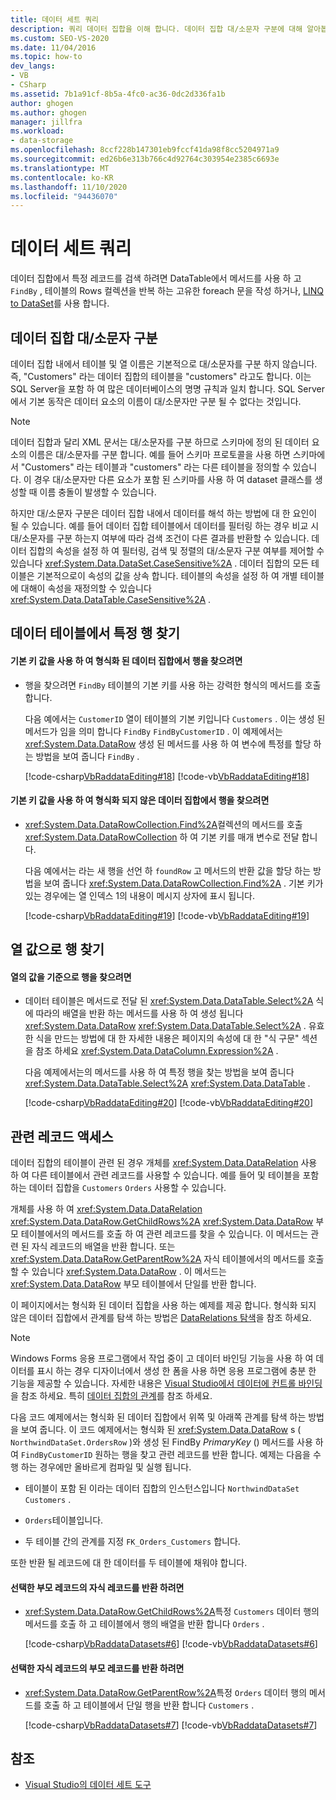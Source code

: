```yaml
---
title: 데이터 세트 쿼리
description: 쿼리 데이터 집합을 이해 합니다. 데이터 집합 대/소문자 구분에 대해 알아봅니다. 데이터 테이블에서 특정 행을 찾고, 열 값으로 행을 찾고, 관련 레코드에 액세스 합니다.
ms.custom: SEO-VS-2020
ms.date: 11/04/2016
ms.topic: how-to
dev_langs:
- VB
- CSharp
ms.assetid: 7b1a91cf-8b5a-4fc0-ac36-0dc2d336fa1b
author: ghogen
ms.author: ghogen
manager: jillfra
ms.workload:
- data-storage
ms.openlocfilehash: 8ccf228b147301eb9fccf41da98f8cc5204971a9
ms.sourcegitcommit: ed26b6e313b766c4d92764c303954e2385c6693e
ms.translationtype: MT
ms.contentlocale: ko-KR
ms.lasthandoff: 11/10/2020
ms.locfileid: "94436070"
---
```

# <a name="query-datasets"></a>데이터 세트 쿼리
데이터 집합에서 특정 레코드를 검색 하려면 DataTable에서 메서드를 사용 하 고 `FindBy` , 테이블의 Rows 컬렉션을 반복 하는 고유한 foreach 문을 작성 하거나, [LINQ to DataSet](/dotnet/framework/data/adonet/linq-to-dataset)를 사용 합니다.

## <a name="dataset-case-sensitivity"></a>데이터 집합 대/소문자 구분
데이터 집합 내에서 테이블 및 열 이름은 기본적으로 대/소문자를 구분 하지 않습니다. 즉, "Customers" 라는 데이터 집합의 테이블을 "customers" 라고도 합니다. 이는 SQL Server을 포함 하 여 많은 데이터베이스의 명명 규칙과 일치 합니다. SQL Server에서 기본 동작은 데이터 요소의 이름이 대/소문자만 구분 될 수 없다는 것입니다.

> [!NOTE]
> 데이터 집합과 달리 XML 문서는 대/소문자를 구분 하므로 스키마에 정의 된 데이터 요소의 이름은 대/소문자를 구분 합니다. 예를 들어 스키마 프로토콜을 사용 하면 스키마에서 "Customers" 라는 테이블과 "customers" 라는 다른 테이블을 정의할 수 있습니다. 이 경우 대/소문자만 다른 요소가 포함 된 스키마를 사용 하 여 dataset 클래스를 생성할 때 이름 충돌이 발생할 수 있습니다.

하지만 대/소문자 구분은 데이터 집합 내에서 데이터를 해석 하는 방법에 대 한 요인이 될 수 있습니다. 예를 들어 데이터 집합 테이블에서 데이터를 필터링 하는 경우 비교 시 대/소문자를 구분 하는지 여부에 따라 검색 조건이 다른 결과를 반환할 수 있습니다. 데이터 집합의 속성을 설정 하 여 필터링, 검색 및 정렬의 대/소문자 구분 여부를 제어할 수 있습니다 <xref:System.Data.DataSet.CaseSensitive%2A> . 데이터 집합의 모든 테이블은 기본적으로이 속성의 값을 상속 합니다. 테이블의 속성을 설정 하 여 개별 테이블에 대해이 속성을 재정의할 수 있습니다 <xref:System.Data.DataTable.CaseSensitive%2A> .

## <a name="locate-a-specific-row-in-a-data-table"></a>데이터 테이블에서 특정 행 찾기

#### <a name="to-find-a-row-in-a-typed-dataset-with-a-primary-key-value"></a>기본 키 값을 사용 하 여 형식화 된 데이터 집합에서 행을 찾으려면

- 행을 찾으려면 `FindBy` 테이블의 기본 키를 사용 하는 강력한 형식의 메서드를 호출 합니다.

     다음 예에서는 `CustomerID` 열이 테이블의 기본 키입니다 `Customers` . 이는 생성 된 메서드가 임을 의미 합니다 `FindBy` `FindByCustomerID` . 이 예제에서는 <xref:System.Data.DataRow> 생성 된 메서드를 사용 하 여 변수에 특정를 할당 하는 방법을 보여 줍니다 `FindBy` .

     [!code-csharp[VbRaddataEditing#18](../data-tools/codesnippet/CSharp/query-datasets_1.cs)]
     [!code-vb[VbRaddataEditing#18](../data-tools/codesnippet/VisualBasic/query-datasets_1.vb)]

#### <a name="to-find-a-row-in-an-untyped-dataset-with-a-primary-key-value"></a>기본 키 값을 사용 하 여 형식화 되지 않은 데이터 집합에서 행을 찾으려면

- <xref:System.Data.DataRowCollection.Find%2A>컬렉션의 메서드를 호출 <xref:System.Data.DataRowCollection> 하 여 기본 키를 매개 변수로 전달 합니다.

     다음 예에서는 라는 새 행을 선언 하 `foundRow` 고 메서드의 반환 값을 할당 하는 방법을 보여 줍니다 <xref:System.Data.DataRowCollection.Find%2A> . 기본 키가 있는 경우에는 열 인덱스 1의 내용이 메시지 상자에 표시 됩니다.

     [!code-csharp[VbRaddataEditing#19](../data-tools/codesnippet/CSharp/query-datasets_2.cs)]
     [!code-vb[VbRaddataEditing#19](../data-tools/codesnippet/VisualBasic/query-datasets_2.vb)]

## <a name="find-rows-by-column-values"></a>열 값으로 행 찾기

#### <a name="to-find-rows-based-on-the-values-in-any-column"></a>열의 값을 기준으로 행을 찾으려면

- 데이터 테이블은 메서드로 전달 된 <xref:System.Data.DataTable.Select%2A> 식에 따라의 배열을 반환 하는 메서드를 사용 하 여 생성 됩니다 <xref:System.Data.DataRow> <xref:System.Data.DataTable.Select%2A> . 유효한 식을 만드는 방법에 대 한 자세한 내용은 페이지의 속성에 대 한 "식 구문" 섹션을 참조 하세요 <xref:System.Data.DataColumn.Expression%2A> .

     다음 예제에서는의 메서드를 사용 하 여 특정 행을 찾는 방법을 보여 줍니다 <xref:System.Data.DataTable.Select%2A> <xref:System.Data.DataTable> .

     [!code-csharp[VbRaddataEditing#20](../data-tools/codesnippet/CSharp/query-datasets_3.cs)]
     [!code-vb[VbRaddataEditing#20](../data-tools/codesnippet/VisualBasic/query-datasets_3.vb)]

## <a name="access-related-records"></a>관련 레코드 액세스
데이터 집합의 테이블이 관련 된 경우 개체를 <xref:System.Data.DataRelation> 사용 하 여 다른 테이블에서 관련 레코드를 사용할 수 있습니다. 예를 들어 및 테이블을 포함 하는 데이터 집합을 `Customers` `Orders` 사용할 수 있습니다.

개체를 사용 하 여 <xref:System.Data.DataRelation> <xref:System.Data.DataRow.GetChildRows%2A> <xref:System.Data.DataRow> 부모 테이블에서의 메서드를 호출 하 여 관련 레코드를 찾을 수 있습니다. 이 메서드는 관련 된 자식 레코드의 배열을 반환 합니다. 또는 <xref:System.Data.DataRow.GetParentRow%2A> 자식 테이블에서의 메서드를 호출할 수 있습니다 <xref:System.Data.DataRow> . 이 메서드는 <xref:System.Data.DataRow> 부모 테이블에서 단일를 반환 합니다.

이 페이지에서는 형식화 된 데이터 집합을 사용 하는 예제를 제공 합니다. 형식화 되지 않은 데이터 집합에서 관계를 탐색 하는 방법은 [DataRelations 탐색](/dotnet/framework/data/adonet/dataset-datatable-dataview/navigating-datarelations)을 참조 하세요.

> [!NOTE]
> Windows Forms 응용 프로그램에서 작업 중이 고 데이터 바인딩 기능을 사용 하 여 데이터를 표시 하는 경우 디자이너에서 생성 한 폼을 사용 하면 응용 프로그램에 충분 한 기능을 제공할 수 있습니다. 자세한 내용은 [Visual Studio에서 데이터에 컨트롤 바인딩](../data-tools/bind-controls-to-data-in-visual-studio.md)을 참조 하세요. 특히 [데이터 집합의 관계](relationships-in-datasets.md)를 참조 하세요.

다음 코드 예제에서는 형식화 된 데이터 집합에서 위쪽 및 아래쪽 관계를 탐색 하는 방법을 보여 줍니다. 이 코드 예제에서는 형식화 된 <xref:System.Data.DataRow> s ( `NorthwindDataSet.OrdersRow` )와 생성 된 FindBy *PrimaryKey* () 메서드를 사용 하 여 `FindByCustomerID` 원하는 행을 찾고 관련 레코드를 반환 합니다. 예제는 다음을 수행 하는 경우에만 올바르게 컴파일 및 실행 됩니다.

- 테이블이 포함 된 이라는 데이터 집합의 인스턴스입니다 `NorthwindDataSet` `Customers` .

- `Orders`테이블입니다.

- 두 테이블 간의 관계를 지정 `FK_Orders_Customers` 합니다.

또한 반환 될 레코드에 대 한 데이터를 두 테이블에 채워야 합니다.

#### <a name="to-return-the-child-records-of-a-selected-parent-record"></a>선택한 부모 레코드의 자식 레코드를 반환 하려면

- <xref:System.Data.DataRow.GetChildRows%2A>특정 `Customers` 데이터 행의 메서드를 호출 하 고 테이블에서 행의 배열을 반환 합니다 `Orders` .

     [!code-csharp[VbRaddataDatasets#6](../data-tools/codesnippet/CSharp/query-datasets_4.cs)]
     [!code-vb[VbRaddataDatasets#6](../data-tools/codesnippet/VisualBasic/query-datasets_4.vb)]

#### <a name="to-return-the-parent-record-of-a-selected-child-record"></a>선택한 자식 레코드의 부모 레코드를 반환 하려면

- <xref:System.Data.DataRow.GetParentRow%2A>특정 `Orders` 데이터 행의 메서드를 호출 하 고 테이블에서 단일 행을 반환 합니다 `Customers` .

     [!code-csharp[VbRaddataDatasets#7](../data-tools/codesnippet/CSharp/query-datasets_5.cs)]
     [!code-vb[VbRaddataDatasets#7](../data-tools/codesnippet/VisualBasic/query-datasets_5.vb)]

## <a name="see-also"></a>참조

- [Visual Studio의 데이터 세트 도구](../data-tools/dataset-tools-in-visual-studio.md)
